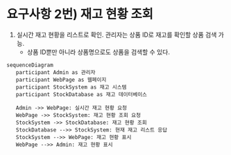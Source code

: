 # 요구사항 2번) 재고 현황 조회

1. 실시간 재고 현황을 리스트로 확인. 관리자는 상품 ID로 재고를 확인할 상품 검색 가능.
    - 상품 ID뿐만 아니라 상품명으로도 상품을 검색할 수 있다.

```mermaid
sequenceDiagram
   participant Admin as 관리자
   participant WebPage as 웹페이지
   participant StockSystem as 재고 시스템
   participant StockDatabase as 재고 데이터베이스

   Admin ->> WebPage: 실시간 재고 현황 요청
   WebPage ->> StockSystem: 재고 현황 조회 요청
   StockSystem ->> StockDatabase: 재고 현황 조회
   StockDatabase -->> StockSystem: 현재 재고 리스트 응답
   StockSystem -->> WebPage: 재고 현황 표시
   WebPage -->> Admin: 재고 현황 표시

```